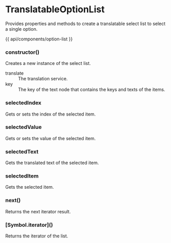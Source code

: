 <!-- ======================================================================
--- Search engine
title:          TranslatableOptionList
keywords:       translatable, option, list, select
description:    TranslatableOptionList to select single option.
--- Menu system
order:          10
text:           TranslatableOptionList
hidden:         false
umbel:          false
--- Page properties
id:             
document:       
layout:         layout-2-left
$-left:         #side-menu
searchable:     true
--- Side menu
side-menu-root:     /api
side-menu-header:   API
side-menu-top:      
side-menu-depth:    2
======================================================================= -->

# TranslatableOptionList

Provides properties and methods to create a translatable select list to select
a single option.

{{ api/components/option-list }}

### constructor()

Creates a new instance of the select list.

<dl>
  <dt>translate</dt>
  <dd>The translation service.</dd>
  <dt>key</dt>
  <dd>The key of the text node that contains the keys and texts of the items.</dd>
</dl>

### selectedIndex

Gets or sets the index of the selected item.

### selectedValue

Gets or sets the value of the selected item.

### selectedText

Gets the translated text of the selected item.

### selectedItem

Gets the selected item.

### next()

<span class="code">Returns</span> the next iterator result.

### \[Symbol.iterator]()

<span class="code">Returns</span> the iterator of the list.

